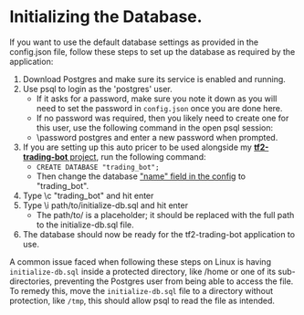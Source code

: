 # Initializing the Database.
If you want to use the default database settings as provided in the config.json file, follow these steps to set up the database as required by the application:

1. Download Postgres and make sure its service is enabled and running.
2. Use psql to login as the 'postgres' user.
   - If it asks for a password, make sure you note it down as you will need to set the password in `config.json` once you are done here.
   - If no password was required, then you likely need to create one for this user, use the following command in the open psql session:
   - \password postgres and enter a new password when prompted.
3. If you are setting up this auto pricer to be used alongside my [**tf2-trading-bot** project](https://github.com/jack-richards/tf2-trading-bot), run the following command:
      - `CREATE DATABASE "trading_bot";`
   - Then change the database ["name" field in the config](https://github.com/jack-richards/bptf-autopricer/blob/tf2-trading-bot/config.json#L9) to "trading_bot".
6. Type \c "trading_bot" and hit enter
7. Type \i path/to/initialize-db.sql and hit enter
   - The path/to/ is a placeholder; it should be replaced with the full path to the initialize-db.sql file.
8. The database should now be ready for the tf2-trading-bot application to use.

A common issue faced when following these steps on Linux is having `initialize-db.sql` inside a protected directory, like /home or one of its sub-directories, preventing the Postgres user from being able to access the file. To remedy this, move the `initialize-db.sql` file to a directory without protection, like `/tmp`, this should allow psql to read the file as intended.
